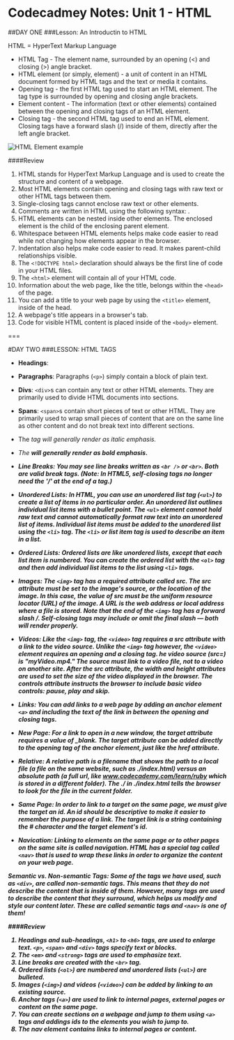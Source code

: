 # Codecadmey Notes: Unit 1 - HTML

##DAY ONE
###Lesson: An Introductin to HTML

HTML = HyperText Markup Language

* HTML Tag - The element name, surrounded by an opening (<) and closing (>) angle bracket.
* HTML element (or simply, element) - a unit of content in an HTML document formed by HTML tags and the text or media it contains.
* Opening tag - the first HTML tag used to start an HTML element. The tag type is surrounded by opening and closing angle brackets.
* Element content - The information (text or other elements) contained between the opening and closing tags of an HTML element.
* Closing tag - the second HTML tag used to end an HTML element. Closing tags have a forward slash (/) inside of them, directly after the left angle bracket.

![HTML Element example][html-element-example]

####Review

1. HTML stands for HyperText Markup Language and is used to create the structure and content of a webpage.
2. Most HTML elements contain opening and closing tags with raw text or other HTML tags between them.
3. Single-closing tags cannot enclose raw text or other elements.
4. Comments are written in HTML using the following syntax: <!-- comment -->.
5. HTML elements can be nested inside other elements. The enclosed element is the child of the enclosing parent element.
6. Whitespace between HTML elements helps make code easier to read while not changing how elements appear in the browser.
7. Indentation also helps make code easier to read. It makes parent-child relationships visible.
8. The `<!DOCTYPE html>` declaration should always be the first line of code in your HTML files.
9. The `<html>` element will contain all of your HTML code.
10. Information about the web page, like the title, belongs within the `<head>` of the page.
11. You can add a title to your web page by using the `<title>` element, inside of the head.
12. A webpage's title appears in a browser's tab.
13. Code for visible HTML content is placed inside of the `<body>` element.

===

#DAY TWO
###LESSON: HTML TAGS

* **Headings**: 

* **Paragraphs**: Paragraphs (`<p>`) simply contain a block of plain text.
* **Divs**: `<div>`s can contain any text or other HTML elements. They are primarily used to divide HTML documents into sections.
* **Spans**: `<span>`s contain short pieces of text or other HTML. They are primarily used to wrap small pieces of content that are on the same line as other content and do not break text into different sections.

* The <em> tag will generally render as italic emphasis.
* The <strong> will generally render as bold emphasis.

* **Line Breaks**: You may see line breaks written as `<br />` or `<br>`. Both are valid break tags. (Note: In HTML5, self-closing tags no longer need the '/' at the end of a tag.)

* **Unordered Lists**: In HTML, you can use an unordered list tag (`<ul>`) to create a list of items in no particular order. An unordered list outlines individual list items with a bullet point. The `<ul>` element cannot hold raw text and cannot automatically format raw text into an unordered list of items. Individual list items must be added to the unordered list using the `<li>` tag. The `<li>` or list item tag is used to describe an item in a list.
* **Ordered Lists**: Ordered lists are like unordered lists, except that each list item is numbered. You can create the ordered list with the `<ol>` tag and then add individual list items to the list using `<li>` tags.

* **Images**: The `<img>` tag has a required attribute called src. The src attribute must be set to the image's source, or the location of the image. In this case, the value of src must be the uniform resource locator (URL) of the image. A URL is the web address or local address where a file is stored. Note that the end of the `<img>` tag has a forward slash /. Self-closing tags may include or omit the final slash — both will render properly.
* **Videos**: Like the `<img>` tag, the `<video>` tag requires a src attribute with a link to the video source. Unlike the `<img>` tag however, the `<video>` element requires an opening and a closing tag. he video source (src=) is "myVideo.mp4." The source must link to a video file, not to a video on another site. After the src attribute, the width and height attributes are used to set the size of the video displayed in the browser. The controls attribute instructs the browser to include basic video controls: pause, play and skip. 

* **Links**: You can add links to a web page by adding an anchor element `<a>` and including the text of the link in between the opening and closing tags.
* **New Page**: For a link to open in a new window, the target attribute requires a value of _blank. The target attribute can be added directly to the opening tag of the anchor element, just like the href attribute.
* **Relative**: A relative path is a filename that shows the path to a local file (a file on the same website, such as ./index.html) versus an absolute path (a full url, like www.codecademy.com/learn/ruby which is stored in a different folder). The ./ in ./index.html tells the browser to look for the file in the current folder.
* **Same Page**: In order to link to a target on the same page, we must give the target an id. An id should be descriptive to make it easier to remember the purpose of a link. The target link is a string containing the # character and the target element's id.
* **Navication**: Linking to elements on the same page or to other pages on the same site is called navigation. HTML has a special tag called `<nav>` that is used to wrap these links in order to organize the content on your web page.

_**Semantic vs. Non-semantic Tags**: Some of the tags we have used, such as `<div>`, are called non-semantic tags. This means that they do not describe the content that is inside of them. However, many tags are used to describe the content that they surround, which helps us modify and style our content later. These are called semantic tags and `<nav>` is one of them!_

####Review

1. Headings and sub-headings, `<h1>` to `<h6>` tags, are used to enlarge text.
`<p>`, `<span>` and `<div>` tags specify text or blocks.
1. The `<em>` and `<strong>` tags are used to emphasize text.
1. Line breaks are created with the `<br>` tag.
1. Ordered lists (`<ol>`) are numbered and unordered lists (`<ul>`) are bulleted.
1. Images (`<img>`) and videos (`<video>`) can be added by linking to an existing source.
1. Anchor tags (`<a>`) are used to link to internal pages, external pages or content on the same page.
1. You can create sections on a webpage and jump to them using `<a>` tags and addings ids to the elements you wish to jump to.
1. The nav element contains links to internal pages or content.



<!-- Image Files -->

[html-element-example]: https://s3.amazonaws.com/codecademy-content/courses/web-101/htmlcss1-diagram__htmlanatomy.svg